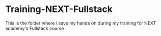 # Training-NEXT-Fullstack
This is the folder where i save my hands on during my training for NEXT academy's Fullstack course
